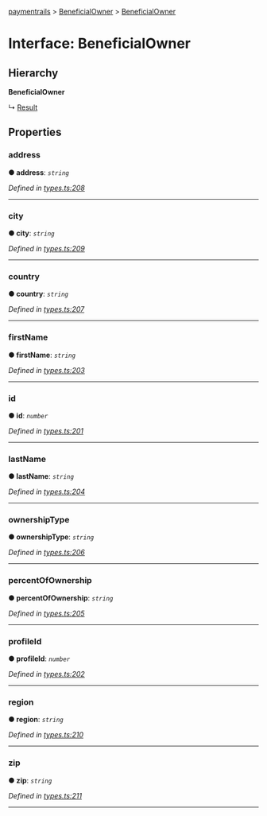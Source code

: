 [paymentrails](../README.md) > [BeneficialOwner](../modules/beneficialowner.md) > [BeneficialOwner](../interfaces/beneficialowner.beneficialowner-1.md)



# Interface: BeneficialOwner

## Hierarchy

**BeneficialOwner**

↳  [Result](beneficialowner.result.md)









## Properties
<a id="address"></a>

###  address

**●  address**:  *`string`* 

*Defined in [types.ts:208](https://github.com/PaymentRails/javascript-sdk/blob/9b4ee77/lib/types.ts#L208)*





___

<a id="city"></a>

###  city

**●  city**:  *`string`* 

*Defined in [types.ts:209](https://github.com/PaymentRails/javascript-sdk/blob/9b4ee77/lib/types.ts#L209)*





___

<a id="country"></a>

###  country

**●  country**:  *`string`* 

*Defined in [types.ts:207](https://github.com/PaymentRails/javascript-sdk/blob/9b4ee77/lib/types.ts#L207)*





___

<a id="firstname"></a>

###  firstName

**●  firstName**:  *`string`* 

*Defined in [types.ts:203](https://github.com/PaymentRails/javascript-sdk/blob/9b4ee77/lib/types.ts#L203)*





___

<a id="id"></a>

###  id

**●  id**:  *`number`* 

*Defined in [types.ts:201](https://github.com/PaymentRails/javascript-sdk/blob/9b4ee77/lib/types.ts#L201)*





___

<a id="lastname"></a>

###  lastName

**●  lastName**:  *`string`* 

*Defined in [types.ts:204](https://github.com/PaymentRails/javascript-sdk/blob/9b4ee77/lib/types.ts#L204)*





___

<a id="ownershiptype"></a>

###  ownershipType

**●  ownershipType**:  *`string`* 

*Defined in [types.ts:206](https://github.com/PaymentRails/javascript-sdk/blob/9b4ee77/lib/types.ts#L206)*





___

<a id="percentofownership"></a>

###  percentOfOwnership

**●  percentOfOwnership**:  *`string`* 

*Defined in [types.ts:205](https://github.com/PaymentRails/javascript-sdk/blob/9b4ee77/lib/types.ts#L205)*





___

<a id="profileid"></a>

###  profileId

**●  profileId**:  *`number`* 

*Defined in [types.ts:202](https://github.com/PaymentRails/javascript-sdk/blob/9b4ee77/lib/types.ts#L202)*





___

<a id="region"></a>

###  region

**●  region**:  *`string`* 

*Defined in [types.ts:210](https://github.com/PaymentRails/javascript-sdk/blob/9b4ee77/lib/types.ts#L210)*





___

<a id="zip"></a>

###  zip

**●  zip**:  *`string`* 

*Defined in [types.ts:211](https://github.com/PaymentRails/javascript-sdk/blob/9b4ee77/lib/types.ts#L211)*





___


